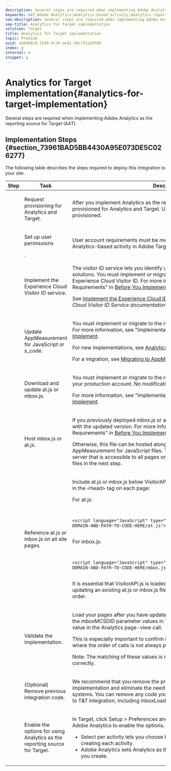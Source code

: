 ```yaml
---
description: Several steps are required when implementing Adobe Analytics as the reporting source for Target (A4T).
keywords: A4T;Adobe Analytics;Analytics-based activity;Analytics report suite;report suite;Analytics Target integration;configure report suite
seo-description: Several steps are required when implementing Adobe Analytics as the reporting source for Target (A4T).
seo-title: Analytics for Target implementation
solution: Target
title: Analytics for Target implementation
topic: Premium
uuid: da6498c8-1549-4c36-ae42-38c731a28f08
index: y
internal: n
snippet: y
---
```


# Analytics for Target implementation{#analytics-for-target-implementation}

Several steps are required when implementing Adobe Analytics as the reporting source for Target (A4T).

## Implementation Steps {#section_73961BAD5BB4430A95E073DE5C026277}

The following table describes the steps required to deploy this integration to your site. 

<table id="table_1683413EA0E34DBC9291832647B68E96"> 
 <thead> 
  <tr> 
   <th colname="col01" class="entry"> Step </th> 
   <th colname="col1" class="entry"> Task </th> 
   <th colname="col2" class="entry"> Description </th> 
  </tr> 
 </thead>
 <tbody> 
  <tr> 
   <td colname="col01"><img href="assets/step1_icon.png" id="image_21F30BBFC0A249F8B0E1A50EBBEED77D" /> </td> 
   <td colname="col1"> <p>Request provisioning for Analytics and Target. </p> </td> 
   <td colname="col2"> <p>After you implement <span class="keyword"> Analytics</span> as the reporting source for <span class="keyword"> Target</span>, you must be provisioned for <span class="keyword"> Analytics</span> and <span class="keyword"> Target</span>. Use <a href="https://www.adobe.com/go/audiences" format="http" scope="external"> this form</a> to request to be provisioned. </p> </td> 
  </tr> 
  <tr> 
   <td colname="col01"><img href="assets/step2_icon.png" id="image_76B61DEABE3849CCB39135FDD7399EAA" /> </td> 
   <td colname="col1"> <p>Set up user permissions </p>. </td> 
   <td colname="col2"> <p>User account requirements must be met before you can create an <span class="keyword"> Adobe Analytics</span>-based activity in <span class="keyword"> Adobe Target</span>. See <a href="../../c-integrating-target-with-mac/a4t/c-account-reqs.md#concept_4BC06CAB00BF46FF9362AFE98656B083" format="dita" scope="local"> User Permission Requirements</a>. </p> </td> 
  </tr> 
  <tr> 
   <td colname="col01"><img href="assets/step3_icon.png" id="image_9933AC9D3A884BD9814A6B697610CAE9" /> </td> 
   <td colname="col1"> <p>Implement the Experience Cloud Visitor ID service. </p> </td> 
   <td colname="col2"> <p>The visitor ID service lets you identify users across <span class="keyword"> Experience Cloud</span> solutions. You must implement or migrate to the required version of the Experience Cloud Visitor ID. For more information, see "Implementation Requirements" in <a href="../../c-integrating-target-with-mac/a4t/c-before-implement.md#concept_046BC89C03044417A30B63CE34C22543" format="dita" scope="local"> Before You Implement</a>. </p> <p>See <a href="https://marketing.adobe.com/resources/help/en_US/mcvid/mcvid-setup-target.html" format="html" scope="external"> Implement the Experience Cloud ID Service for Target</a> in the <i>Experience Cloud Visitor ID Service documentation</i>. </p> </td> 
  </tr> 
  <tr> 
   <td colname="col01"><img href="assets/step4_icon.png" id="image_844E896941E2489A943BE10AD710ED36" /> </td> 
   <td colname="col1"> <p>Update AppMeasurement for JavaScript or s_code. </p> </td> 
   <td colname="col2"> <p>You must implement or migrate to the required version of <span class="codeph"> appMeasurement.js</span>. For more information, see "Implementation Requirements" in <a href="../../c-integrating-target-with-mac/a4t/c-before-implement.md#concept_046BC89C03044417A30B63CE34C22543" format="dita" scope="local"> Before You Implement</a>. </p> <p>For new implementations, see <a href="https://marketing.adobe.com/resources/help/en_US/sc/implement/?f=js_implementation" format="https" scope="external"> Analytics JavaScript Implementation</a>. </p> <p>For a migration, see <a href="https://marketing.adobe.com/resources/help/en_US/sc/implement/?f=appmeasure_mjs_migrate" format="http" scope="external"> Migrating to AppMeasurement for JavaScript</a>. </p> </td> 
  </tr> 
  <tr> 
   <td colname="col01"><img href="assets/step5_icon.png" id="image_1C4293CA98F04EE2ADA69EAB95BDE8B1" /> </td> 
   <td colname="col1"> <p>Download and update <span class="codeph"> at.js</span> or <span class="codeph"> mbox.js</span>. </p> </td> 
   <td colname="col2"> <p>You must implement or migrate to the required version of <span class="codeph"> at.js</span> or <span class="codeph"> mbox.js</span> using your production account. No modifications are required on the code. </p> <p>For more information, see "Implementation Requirements" in <a href="../../c-integrating-target-with-mac/a4t/c-before-implement.md#concept_046BC89C03044417A30B63CE34C22543" format="dita" scope="local"> Before You Implement</a>. </p> </td> 
  </tr> 
  <!-- <row> <entry colname="col01"><image href="graphics/step3_icon.png" id="image_02CFDC007BF1486AA312698EBFFA79F7"></image> </entry> <entry colname="col1"> <p>Edit <codeph>mbox.js</codeph> </p> </entry> <entry colname="col2"> <p>On the <uicontrol>Mbox Edit</uicontrol> page in Adobe Target, add the following code to the <uicontrol>Extra JavaScript</uicontrol> portion of your <codeph>mbox.js</codeph> file: </p> <codeblock outputclass="syntax javascript">document.write('&lt;script&nbsp;src="'&nbsp;+&nbsp;document.location.protocol&nbsp;+&nbsp;'//cdn.tt.omtrdc.net/cdn/target.js"&gt;&lt;/script&gt;');</codeblock> </entry> </row> --> 
  <tr> 
   <td colname="col01"><img href="assets/step6_icon.png" id="image_C17DA86A4D9A483DB862F5970A1EEEF1" /> </td> 
   <td colname="col1"> <p>Host <span class="codeph"> mbox.js</span> or <span class="codeph"> at.js</span>. </p> </td> 
   <td colname="col2"> <p>If you previously deployed <span class="codeph"> mbox.js</span> or <span class="codeph"> at.js</span>, you can replace your existing file with the updated version. For more information, see "Implementation Requirements" in <a href="../../c-integrating-target-with-mac/a4t/c-before-implement.md#concept_046BC89C03044417A30B63CE34C22543" format="dita" scope="local"> Before You Implement</a>. </p> <p>Otherwise, this file can be hosted along with the Visitor ID service and AppMeasurement for JavaScript files. These files must be hosted on a web server that is accessible to all pages on your site. You need the path to these files in the next step. </p> </td> 
  </tr> 
  <tr> 
   <td colname="col01"><img href="assets/step7_icon.png" id="image_CA8C5C4F0B7C40CEBFD7725663EE7BFD" /> </td> 
   <td colname="col1"> <p>Reference <span class="codeph"> at.js</span> or <span class="codeph"> mbox.js</span> on all site pages. </p> </td> 
   <td colname="col2"> <p> Include <span class="codeph"> at.js</span> or <span class="codeph"> mbox.js</span> below <span class="codeph"> VisitorAPI.js</span> by adding the following line of code in the <span class="codeph"> &lt;head&gt;</span> tag on each page: </p> <p>For<span class="codeph"> at.js</span>: </p> 
    <code class="syntax html">
     &lt;script&nbsp;language="JavaScript"&nbsp;type="text/javascript"&nbsp;src="https://INSERT-DOMAIN-AND-PATH-TO-CODE-HERE/at.js"&gt;&lt;/script&gt;
    </code> <p>For <span class="codeph"> mbox.js</span>: </p> 
    <code class="syntax html">
     &lt;script&nbsp;language="JavaScript"&nbsp;type="text/javascript"&nbsp;src="https://INSERT-DOMAIN-AND-PATH-TO-CODE-HERE/mbox.js"&gt;&lt;/script&gt;
    </code> <p>It is essential that <span class="codeph"> VisitorAPI.js</span> is loaded before <span class="codeph"> at.js</span> or <span class="codeph"> mbox.js</span>, so if you are updating an existing <span class="codeph"> at.js</span> or <span class="codeph"> mbox.js</span> file, make sure that you verify the load order. </p> </td> 
  </tr> 
  <tr> 
   <td colname="col01"><img href="assets/step8_icon.png" id="image_D44ABBFE1308454B955F733D2E6C88EA" /> </td> 
   <td colname="col1"> <p>Validate the implementation. </p> </td> 
   <td colname="col2"> <p>Load your pages after you have updated the JavaScript libraries to confirm that the <span class="codeph"> mboxMCSDID</span> parameter values in Target calls match the <span class="codeph"> sdid</span> parameter value in the Analytics page-view call. </p> <p>This is especially important to confirm in Single Page Applications (SPAs) where the order of calls is not always predictable. </p> <p> <p>Note:  The matching of these values is required in order for A4T to function correctly. </p> </p> </td> 
  </tr> 
  <tr> 
   <td colname="col01"><img href="assets/step9_icon.png" id="image_57C8A469F046405D87CEEECBD8B37815" /> </td> 
   <td colname="col1"> <p>(Optional) Remove previous integration code. </p> </td> 
   <td colname="col2"> <p>We recommend that you remove the previous integration to simplify your implementation and eliminate the need to sort out discrepancies between the systems. You can remove any code you might have deployed for a previous SC to T&amp;T integration, including <span class="codeph"> mboxLoadSCPlugin</span>. </p> </td> 
  </tr> 
  <tr> 
   <td colname="col01"><img href="assets/step10_icon.png" id="image_9F30EFDCBBE140368431A18F39B50DE5" /> </td> 
   <td colname="col1"> <p>Enable the options for using Analytics as the reporting source for Target. </p> </td> 
   <td colname="col2"> <p>In <span class="keyword"> Target</span>, click <span class="uicontrol"> Setup</span> &gt; <span class="uicontrol"> Preferences</span> and choose either <span class="uicontrol"> Select per activity</span> or <span class="uicontrol"> Adobe Analytics</span> to enable the options. </p> <p> 
     <ul id="ul_151FF5A080E14A10879710E599626DD6"> 
      <li id="li_25DB177CEC6142A9A5039D0A6E892BEB"> <span class="uicontrol"> Select per activity</span> lets you choose between <span class="keyword"> Target</span> and <span class="keyword"> Analytics</span> when creating each activity. </li> 
      <li id="li_DFD453742EA245DBB827E6F3C02362D4"> <span class="uicontrol"> Adobe Analytics</span> sets <span class="keyword"> Analytics</span> as the reporting source for all activities that you create. </li> 
     </ul> </p> </td> 
  </tr> 
 </tbody> 
</table>

